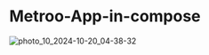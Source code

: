 ﻿# Metroo-App-in-compose
 ![photo_10_2024-10-20_04-38-32](https://github.com/user-attachments/assets/bfe8f23c-f1fc-4617-8a53-6976c0873c6a)

